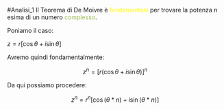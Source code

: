 #Analisi_1
Il Teorema di De Moivre è <font color="#ffff00">fondamentale</font> per trovare la potenza n esima di un numero <font color="#9bbb59">complesso</font>.

Poniamo il caso:

$z=r[\cos \theta+i\sin \theta]$

Avremo quindi fondamentalmente:

$$z^n=[r(\cos \theta+i\sin \theta)]^n$$

Da qui possiamo procedere:

$$z^n=r^n[\cos(\theta*n)+i\sin(\theta*n)]$$